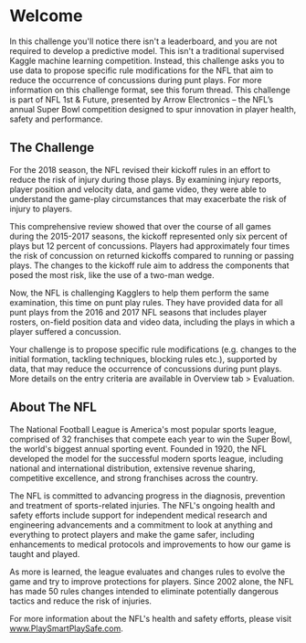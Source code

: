 # Welcome
In this challenge you'll notice there isn't a leaderboard, and you are not required to develop a predictive model. This isn't a traditional supervised Kaggle machine learning competition. Instead, this challenge asks you to use data to propose specific rule modifications for the NFL that aim to reduce the occurrence of concussions during punt plays. For more information on this challenge format, see this forum thread. This challenge is part of NFL 1st & Future, presented by Arrow Electronics –
the NFL’s annual Super Bowl competition designed to spur innovation in player health, safety and performance.

## The Challenge
For the 2018 season, the NFL revised their kickoff rules in an effort to reduce the risk of injury during those plays. By examining injury reports, player position and velocity data, and game video, they were able to understand the game-play circumstances that may exacerbate the risk of injury to players.

This comprehensive review showed that over the course of all games during the 2015-2017 seasons, the kickoff represented only six percent of plays but 12 percent of concussions. Players had approximately four times the risk of concussion on returned kickoffs compared to running or passing plays. The changes to the kickoff rule aim to address the components that posed the most risk, like the use of a two-man wedge.

Now, the NFL is challenging Kagglers to help them perform the same examination, this time on punt play rules. They have provided data for all punt plays from the 2016 and 2017 NFL seasons that includes player rosters, on-field position data and video data, including the plays in which a player suffered a concussion.

Your challenge is to propose specific rule modifications (e.g. changes to the initial formation, tackling techniques, blocking rules etc.), supported by data, that may reduce the occurrence of concussions during punt plays. More details on the entry criteria are available in Overview tab > Evaluation.

## About The NFL
The National Football League is America's most popular sports league, comprised of 32 franchises that compete each year to win the Super Bowl, the world's biggest annual sporting event. Founded in 1920, the NFL developed the model for the successful modern sports league, including national and international distribution, extensive revenue sharing, competitive excellence, and strong franchises across the country.

The NFL is committed to advancing progress in the diagnosis, prevention and treatment of sports-related injuries. The NFL's ongoing health and safety efforts include support for independent medical research and engineering advancements and a commitment to look at anything and everything to protect players and make the game safer, including enhancements to medical protocols and improvements to how our game is taught and played.

As more is learned, the league evaluates and changes rules to evolve the game and try to improve protections for players. Since 2002 alone, the NFL has made 50 rules changes intended to eliminate potentially dangerous tactics and reduce the risk of injuries.

For more information about the NFL's health and safety efforts, please visit www.PlaySmartPlaySafe.com.

